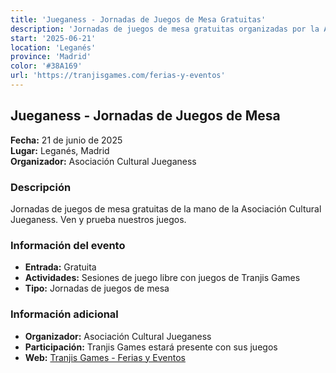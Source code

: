 ```yaml
---
title: 'Jueganess - Jornadas de Juegos de Mesa Gratuitas'
description: 'Jornadas de juegos de mesa gratuitas organizadas por la Asociación Cultural Jueganess en Leganés con presencia de Tranjis Games.'
start: '2025-06-21'
location: 'Leganés'
province: 'Madrid'
color: '#38A169'
url: 'https://tranjisgames.com/ferias-y-eventos'
---
```


## Jueganess - Jornadas de Juegos de Mesa

**Fecha:** 21 de junio de 2025  
**Lugar:** Leganés, Madrid  
**Organizador:** Asociación Cultural Jueganess  

### Descripción

Jornadas de juegos de mesa gratuitas de la mano de la Asociación Cultural Jueganess. Ven y prueba nuestros juegos.

### Información del evento

- **Entrada:** Gratuita
- **Actividades:** Sesiones de juego libre con juegos de Tranjis Games
- **Tipo:** Jornadas de juegos de mesa

### Información adicional

- **Organizador:** Asociación Cultural Jueganess
- **Participación:** Tranjis Games estará presente con sus juegos
- **Web:** [Tranjis Games - Ferias y Eventos](https://tranjisgames.com/ferias-y-eventos)
